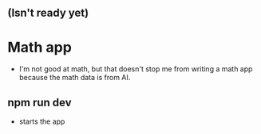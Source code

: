 ## (Isn't ready yet)
# Math app
- I'm not good at math, but that doesn't stop me from writing a math app because the math data is from AI.

## npm run dev
- starts the app
